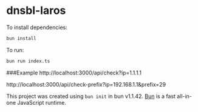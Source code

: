 # dnsbl-laros

To install dependencies:

```bash
bun install
```

To run:

```bash
bun run index.ts
```

###Example
http://localhost:3000/api/check?ip=1.1.1.1

http://localhost:3000/api/check-prefix?ip=192.168.1.1&prefix=29

This project was created using `bun init` in bun v1.1.42. [Bun](https://bun.sh) is a fast all-in-one JavaScript runtime.
